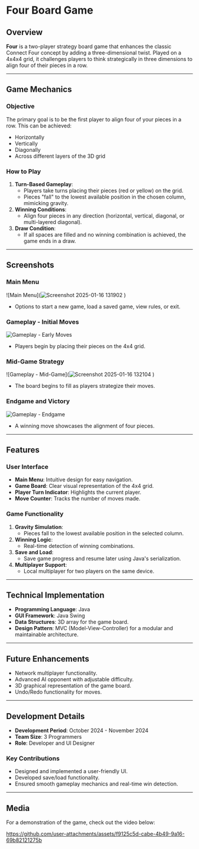 # Four Board Game

## Overview
**Four** is a two-player strategy board game that enhances the classic Connect Four concept by adding a three-dimensional twist. Played on a 4x4x4 grid, it challenges players to think strategically in three dimensions to align four of their pieces in a row.

---

## Game Mechanics

### Objective
The primary goal is to be the first player to align four of your pieces in a row. This can be achieved:
- Horizontally
- Vertically
- Diagonally
- Across different layers of the 3D grid

### How to Play
1. **Turn-Based Gameplay**:
   - Players take turns placing their pieces (red or yellow) on the grid.
   - Pieces "fall" to the lowest available position in the chosen column, mimicking gravity.
2. **Winning Conditions**:
   - Align four pieces in any direction (horizontal, vertical, diagonal, or multi-layered diagonal).
3. **Draw Condition**:
   - If all spaces are filled and no winning combination is achieved, the game ends in a draw.

---

## Screenshots
### Main Menu
![Main Menu](![Screenshot 2025-01-16 131902](https://github.com/user-attachments/assets/ca87b317-f062-4864-9e7c-4a2aad2b0914)
)
- Options to start a new game, load a saved game, view rules, or exit.

### Gameplay - Initial Moves
![Gameplay - Early Moves]()
- Players begin by placing their pieces on the 4x4 grid.

### Mid-Game Strategy
![Gameplay - Mid-Game](![Screenshot 2025-01-16 132104](https://github.com/user-attachments/assets/6f3aab80-dd78-4f43-91fc-d85f05368536)
)
- The board begins to fill as players strategize their moves.

### Endgame and Victory
![Gameplay - Endgame](sandbox:/mnt/data/game_screenshots/screenshot_450.png)
- A winning move showcases the alignment of four pieces.

---

## Features

### User Interface
- **Main Menu**: Intuitive design for easy navigation.
- **Game Board**: Clear visual representation of the 4x4 grid.
- **Player Turn Indicator**: Highlights the current player.
- **Move Counter**: Tracks the number of moves made.

### Game Functionality
1. **Gravity Simulation**:
   - Pieces fall to the lowest available position in the selected column.
2. **Winning Logic**:
   - Real-time detection of winning combinations.
3. **Save and Load**:
   - Save game progress and resume later using Java's serialization.
4. **Multiplayer Support**:
   - Local multiplayer for two players on the same device.

---

## Technical Implementation
- **Programming Language**: Java
- **GUI Framework**: Java Swing
- **Data Structures**: 3D array for the game board.
- **Design Pattern**: MVC (Model-View-Controller) for a modular and maintainable architecture.

---

## Future Enhancements
- Network multiplayer functionality.
- Advanced AI opponent with adjustable difficulty.
- 3D graphical representation of the game board.
- Undo/Redo functionality for moves.

---

## Development Details
- **Development Period**: October 2024 - November 2024
- **Team Size**: 3 Programmers
- **Role**: Developer and UI Designer

### Key Contributions
- Designed and implemented a user-friendly UI.
- Developed save/load functionality.
- Ensured smooth gameplay mechanics and real-time win detection.

---

## Media
For a demonstration of the game, check out the video below:

https://github.com/user-attachments/assets/f9125c5d-cabe-4b49-9a16-69b82121275b

